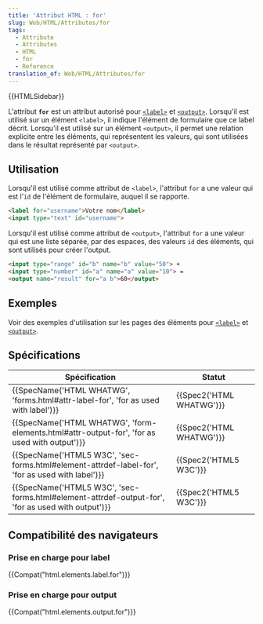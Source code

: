 ```yaml
---
title: 'Attribut HTML : for'
slug: Web/HTML/Attributes/for
tags:
  - Attribute
  - Attributes
  - HTML
  - for
  - Reference
translation_of: Web/HTML/Attributes/for
---
```

{{HTMLSidebar}}

L'attribut **`for`** est un attribut autorisé pour [`<label>`](/fr/docs/Web/HTML/Element/label) et [`<output>`](/fr/docs/Web/HTML/Element/output). Lorsqu'il est utilisé sur un élément `<label>`, il indique l'élément de formulaire que ce label décrit. Lorsqu'il est utilisé sur un élément `<output>`, il permet une relation explicite entre les éléments, qui représentent les valeurs, qui sont utilisées dans le résultat représenté par `<output>`.

## Utilisation

Lorsqu'il est utilisé comme attribut de `<label>`, l'attribut `for` a une valeur qui est l'`id` de l'élément de formulaire, auquel il se rapporte.

```html
<label for="username">Votre nom</label>
<input type="text" id="username">
```

Lorsqu'il est utilisé comme attribut de `<output>`, l'attribut `for` a une valeur qui est une liste séparée, par des espaces, des valeurs `id` des éléments, qui sont utilisés pour créer l'output.

```html
<input type="range" id="b" name="b" value="50"> +
<input type="number" id="a" name="a" value="10"> =
<output name="result" for="a b">60</output>
```

## Exemples

Voir des exemples d'utilisation sur les pages des éléments pour [`<label>`](/fr/docs/Web/HTML/Element/label) et [`<output>`](/fr/docs/Web/HTML/Element/output).

## Spécifications

| Spécification                                                                                                                    | Statut                           |
| -------------------------------------------------------------------------------------------------------------------------------- | -------------------------------- |
| {{SpecName('HTML WHATWG', 'forms.html#attr-label-for', 'for as used with label')}}                     | {{Spec2('HTML WHATWG')}} |
| {{SpecName('HTML WHATWG', 'form-elements.html#attr-output-for', 'for as used with output')}}     | {{Spec2('HTML WHATWG')}} |
| {{SpecName('HTML5 W3C', 'sec-forms.html#element-attrdef-label-for', 'for as used with label')}} | {{Spec2('HTML5 W3C')}}     |
| {{SpecName('HTML5 W3C', 'sec-forms.html#element-attrdef-output-for', 'for as used with output')}} | {{Spec2('HTML5 W3C')}}     |

## Compatibilité des navigateurs

### Prise en charge pour label

{{Compat("html.elements.label.for")}}

### Prise en charge pour output

{{Compat("html.elements.output.for")}}
